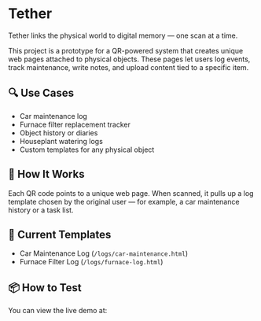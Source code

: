 # Tether

Tether links the physical world to digital memory — one scan at a time.

This project is a prototype for a QR-powered system that creates unique web pages attached to physical objects. These pages let users log events, track maintenance, write notes, and upload content tied to a specific item.

## 🔍 Use Cases

- Car maintenance log
- Furnace filter replacement tracker
- Object history or diaries
- Houseplant watering logs
- Custom templates for any physical object

## 🚀 How It Works

Each QR code points to a unique web page. When scanned, it pulls up a log template chosen by the original user — for example, a car maintenance history or a task list.

## 🧪 Current Templates

- Car Maintenance Log (`/logs/car-maintenance.html`)
- Furnace Filter Log (`/logs/furnace-log.html`)

## 📦 How to Test

You can view the live demo at:

